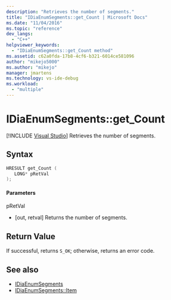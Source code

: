 ```yaml
---
description: "Retrieves the number of segments."
title: "IDiaEnumSegments::get_Count | Microsoft Docs"
ms.date: "11/04/2016"
ms.topic: "reference"
dev_langs:
  - "C++"
helpviewer_keywords:
  - "IDiaEnumSegments::get_Count method"
ms.assetid: c62a0fda-17b8-4cf6-b321-6014ce581096
author: "mikejo5000"
ms.author: "mikejo"
manager: jmartens
ms.technology: vs-ide-debug
ms.workload:
  - "multiple"
---
```

# IDiaEnumSegments::get_Count

 [!INCLUDE [Visual Studio](~/includes/applies-to-version/vs-not-mac.md)]
Retrieves the number of segments.

## Syntax

```C++
HRESULT get_Count ( 
   LONG* pRetVal
);
```

#### Parameters
 pRetVal
- [out, retval] Returns the number of segments.

## Return Value
 If successful, returns `S_OK`; otherwise, returns an error code.

## See also
- [IDiaEnumSegments](../../debugger/debug-interface-access/idiaenumsegments.md)
- [IDiaEnumSegments::Item](../../debugger/debug-interface-access/idiaenumsegments-item.md)
